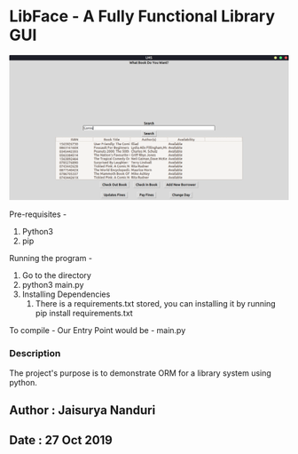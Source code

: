 # LibFace - A Fully Functional Library GUI 


![Dummy Library](/dlib.png)


Pre-requisites - 

1. Python3
2. pip


Running the program - 

1. Go to the directory
2. python3 main.py
3. Installing Dependencies
	1. There is a requirements.txt stored, you can installing it by running 
	pip install requirements.txt

To compile - Our Entry Point would be - main.py

### Description 

The project's purpose is to demonstrate ORM for a library system using python.
## Author : Jaisurya Nanduri
## Date : 27 Oct 2019
